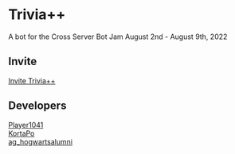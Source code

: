 # Trivia++
A bot for the Cross Server Bot Jam August 2nd - August 9th, 2022

## Invite
[Invite Trivia++](https://discord.com/api/oauth2/authorize?client_id=1003948954498642020&permissions=466004339777&scope=bot%20applications.commands)

## Developers
[Player1041](https://github.com/Player1041) <br>
[KortaPo](https://github.com/KortaPo) <br>
[ag_hogwartsalumni](https://github.com/aghogwarts) <br>
